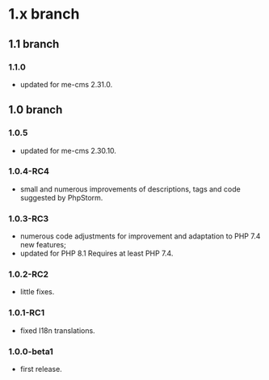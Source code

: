 # 1.x branch
## 1.1 branch
### 1.1.0
* updated for me-cms 2.31.0.

## 1.0 branch
### 1.0.5
* updated for me-cms 2.30.10.

### 1.0.4-RC4
* small and numerous improvements of descriptions, tags and code suggested by
  PhpStorm.

### 1.0.3-RC3
* numerous code adjustments for improvement and adaptation to PHP 7.4 new features;
* updated for PHP 8.1 Requires at least PHP 7.4.

### 1.0.2-RC2
* little fixes.

### 1.0.1-RC1
* fixed I18n translations.

### 1.0.0-beta1
* first release.

